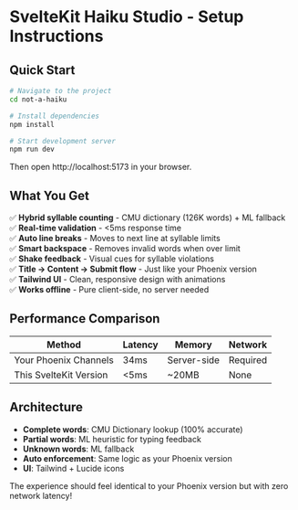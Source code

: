 # SvelteKit Haiku Studio - Setup Instructions

## Quick Start

```bash
# Navigate to the project
cd not-a-haiku

# Install dependencies
npm install

# Start development server
npm run dev
```

Then open http://localhost:5173 in your browser.

## What You Get

✅ **Hybrid syllable counting** - CMU dictionary (126K words) + ML fallback  
✅ **Real-time validation** - <5ms response time  
✅ **Auto line breaks** - Moves to next line at syllable limits  
✅ **Smart backspace** - Removes invalid words when over limit  
✅ **Shake feedback** - Visual cues for syllable violations  
✅ **Title → Content → Submit flow** - Just like your Phoenix version  
✅ **Tailwind UI** - Clean, responsive design with animations  
✅ **Works offline** - Pure client-side, no server needed  

## Performance Comparison

| Method | Latency | Memory | Network |
|--------|---------|---------|---------|
| Your Phoenix Channels | 34ms | Server-side | Required |
| This SvelteKit Version | <5ms | ~20MB | None |

## Architecture

- **Complete words**: CMU Dictionary lookup (100% accurate)
- **Partial words**: ML heuristic for typing feedback  
- **Unknown words**: ML fallback
- **Auto enforcement**: Same logic as your Phoenix version
- **UI**: Tailwind + Lucide icons

The experience should feel identical to your Phoenix version but with zero network latency!